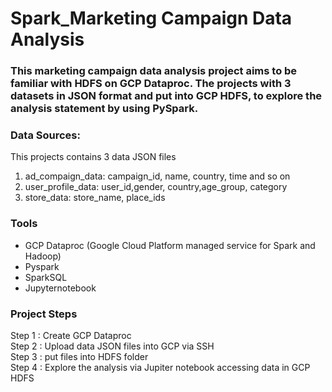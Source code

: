# Spark_Marketing Campaign Data Analysis

### This marketing campaign data analysis project aims to be familiar with HDFS on GCP Dataproc. The projects with 3 datasets in JSON format and put into GCP HDFS, to explore the analysis statement by using PySpark.

### Data Sources:
This projects contains 3 data JSON files 
1. ad_compaign_data: campaign_id, name, country, time and so on
2. user_profile_data: user_id,gender, country,age_group, category
3. store_data: store_name, place_ids

### Tools
- GCP Dataproc (Google Cloud Platform managed service for Spark and Hadoop)
- Pyspark
- SparkSQL
- Jupyternotebook 

### Project Steps
Step 1 : Create GCP Dataproc \
Step 2 : Upload data JSON files into GCP via SSH \
Step 3 : put files into HDFS folder\
Step 4 : Explore the analysis via Jupiter notebook accessing data in GCP HDFS 



